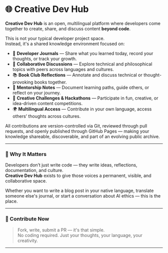 <!--
EN: This content is part of a multilingual developer community platform.
TR: Bu içerik çok dilli geliştirici topluluk platformunun bir parçasıdır.
ES: Este contenido forma parte de una plataforma comunitaria multilingüe para desarrolladores.
DE: Dieser Inhalt ist Teil einer mehrsprachigen Entwickler-Community-Plattform.
FR: Ce contenu fait partie d'une plateforme communautaire multilingue pour les développeurs.
PT: Este conteúdo faz parte de uma plataforma comunitária multilíngue para desenvolvedores.
IT: Questo contenuto fa parte di una piattaforma comunitaria multilingue per sviluppatori.
RU: Этот контент является частью многоязычной платформы сообщества разработчиков.
ZH: 此内容是多语言开发者社区平台的一部分。
JA: このコンテンツは、多言語対応の開発者コミュニティプラットフォームの一部です。
AR: هذا المحتوى هو جزء من منصة مجتمعية متعددة اللغات للمطورين.
-->

# 🌐 Creative Dev Hub

**Creative Dev Hub** is an open, multilingual platform where developers come together to create, share, and discuss content **beyond code**.

This is not your typical developer project space.  
Instead, it's a shared knowledge environment focused on:

- 📝 **Developer Journals** — Share what you learned today, record your thoughts, or track your growth.
- 💬 **Collaborative Discussions** — Explore technical and philosophical topics with peers across languages and cultures.
- 📚 **Book Club Reflections** — Annotate and discuss technical or thought-provoking books together.
- 🧭 **Mentorship Notes** — Document learning paths, guide others, or reflect on your journey.
- 🎨 **Creative Challenges & Hackathons** — Participate in fun, creative, or idea-driven content competitions.
- 🌍 **Multilingual Access** — Contribute in your own language, access others’ thoughts across cultures.

All contributions are version-controlled via Git, reviewed through pull requests, and openly published through GitHub Pages — making your knowledge shareable, discoverable, and part of an evolving public archive.

---

### 🔗 Why It Matters

Developers don’t just write code — they write ideas, reflections, documentation, and culture.  
**Creative Dev Hub** exists to give those voices a permanent, visible, and collaborative space.

Whether you want to write a blog post in your native language, translate someone else's journal, or start a conversation about AI ethics — this is the place.

---

### 🚀 Contribute Now

> Fork, write, submit a PR — it's that simple.  
> No coding required. Just your thoughts, your language, your creativity.

---

